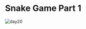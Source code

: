 # Snake Game Part 1
![day20](https://user-images.githubusercontent.com/98851253/154784028-531ee1a9-af23-4642-9a5d-36d9e2627c8e.gif)

